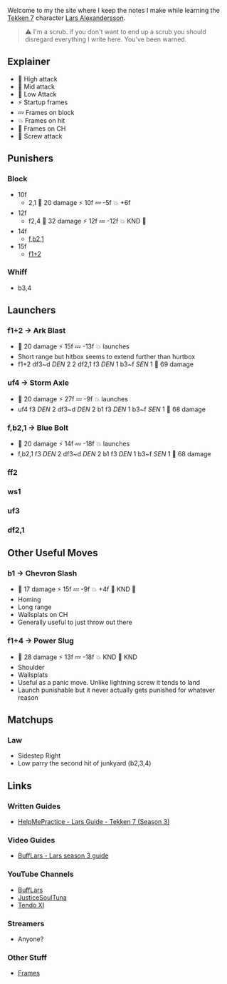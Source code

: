 Welcome to my the site where I keep the notes I make while learning the [Tekken 7](https://en.wikipedia.org/wiki/Tekken_7) character [Lars Alexandersson](https://en.wikipedia.org/wiki/Lars_Alexandersson).

> :warning: I'm a scrub. if you don't want to end up a scrub you should disregard everything I write here. You've been warned.

## Explainer

- :purple_heart: High attack
- :yellow_heart: Mid attack
- :blue_heart: Low Attack
- :zap: Startup frames
- :zzz: Frames on block
- :boom: Frames on hit
- :anger: Frames on CH
- :wrench: Screw attack

## Punishers

### Block

- 10f
  - 2,1 :purple_heart: 20 damage :zap: 10f :zzz: -5f :boom: +6f
- 12f
  - f2,4 :purple_heart: 32 damage :zap: 12f :zzz: -12f :boom: KND :wrench:
- 14f
  - [f,b2,1](#fb21--blue-bolt)
- 15f
  - [f1+2](#f12--ark-blast)

### Whiff

- b3,4

## Launchers

### f1+2 &rarr; Ark Blast

- :yellow_heart: 20 damage :zap: 15f :zzz: -13f :boom: launches
- Short range but hitbox seems to extend further than hurtbox
- f1+2 df3\~d *DEN* 2 2 df2,1 f3 *DEN* 1 b3\~f *SEN* 1 :yellow_heart: 69 damage

### uf4 &rarr; Storm Axle

- :yellow_heart: 20 damage :zap: 27f :zzz: -9f :boom: launches
- uf4 f3 *DEN* 2 df3\~d *DEN* 2 b1 f3 *DEN* 1 b3\~f *SEN* 1 :yellow_heart: 68 damage

### f,b2,1 &rarr; Blue Bolt

- :yellow_heart: 20 damage :zap: 14f :zzz: -18f :boom: launches
- f,b2,1 f3 *DEN* 2 df3\~d *DEN* 2 b1 f3 *DEN* 1 b3\~f *SEN* 1 :yellow_heart: 68 damage

### ff2

### ws1

### uf3

### df2,1

## Other Useful Moves

### b1 &rarr; Chevron Slash

- :yellow_heart: 17 damage :zap: 15f :zzz: -9f :boom: +4f :anger: KND :wrench:
- Homing
- Long range
- Wallsplats on CH
- Generally useful to just throw out there

### f1+4 &rarr; Power Slug

- :yellow_heart: 28 damage :zap: 13f :zzz: -18f :boom: KND :anger: KND
- Shoulder
- Wallsplats
- Useful as a panic move. Unlike lightning screw it tends to land
- Launch punishable but it never actually gets punished for whatever reason

## Matchups

### Law

- Sidestep Right
- Low parry the second hit of junkyard (b2,3,4)

## Links

### Written Guides

- [HelpMePractice - Lars Guide - Tekken 7 (Season 3)](https://docs.google.com/document/d/1OUvKXID4n4a2XuFL7qJWBLlU_3C6rBu_Cb4MxWHrP5o/edit?usp=drivesdk)

### Video Guides

- [BuffLars - Lars season 3 guide](https://www.youtube.com/watch?v=60D7B4Sk1e0)

### YouTube Channels

- [BuffLars](https://www.youtube.com/user/JFRAC601)
- [JusticeSoulTuna](https://www.youtube.com/user/TheSoulOfBasement15)
- [Tendo XI](https://www.youtube.com/user/SuperNicksonic)

### Streamers

- Anyone?

### Other Stuff

- [Frames](http://rbnorway.org/lars-t7-frames/)
